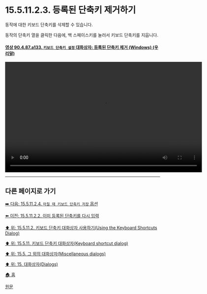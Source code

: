 # 15.5.11.2.3. 등록된 단축키 제거하기

동작에 대한 키보드 단축키를 삭제할 수 있습니다.

동작의 단축키 열을 클릭한 다음에, 백 스페이스키를 눌러서 키보드 단축키를 지웁니다.

<a id="90-04-87-a133"></a>

#### [영상 90.4.87.a133. `키보드 단축키 설정` 대화상자: 등록된 단축키 제거 (Windows) (우리말)](./90-04-0087-configure_keyboard_shortcuts.md#90-04-87-a133)
<video controls="controls" width="640" height="360" src="https://github.com/user-attachments/assets/2b6c0d7b-0aa3-4bc4-8a67-d3fc6d1792a4"></video>

***

## 다른 페이지로 가기

[➡️ 다음: 15.5.11.2.4. `마칠 때 키보드 단축키 저장` 옵션](./15-05-11-02-04-save_keyboard_shortcuts_on_exit.md)

[⬅️ 이전: 15.5.11.2.2. 이미 등록된 단축키를 다시 입력](./15-05-11-02-02-overwrite_keyboard_shortcut.md)

[⬆️ 위: 15.5.11.2. 키보드 단축키 대화상자 사용하기(Using the Keyboard Shortcuts Dialog)](./15-05-11-02-00-using_the_keyboard_shortcuts_dialog.md)

[⬆️ 위: 15.5.11. 키보드 단축키 대화상자(Keyboard shortcut dialog)](./15-05-11-00-keyboard-shortcut-dialog.md)

[⬆️ 위: 15.5. 그 외의 대화상자(Miscellaneous dialogs)](./15-05-00-miscellaneous-dialogs.md)

[⬆️ 위: 15. 대화상자(Dialogs)](./15-00-dialogs.md)

[🏠 홈](./00-home.md)

[원문](https://docs.gimp.org/2.10/ko/gimp-help-keyboard-shortcuts.html#idm22452)